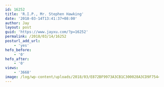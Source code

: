 ```yaml
---
id: 16252
title: 'R.I.P., Mr. Stephen Hawking'
date: '2018-03-14T13:41:37+08:00'
author: Jay
layout: post
guid: 'https://www.jayxu.com/?p=16252'
permalink: /2018/03/14/16252
posturl_add_url:
    - 'yes'
hefo_before:
    - '0'
hefo_after:
    - '0'
views:
    - '3668'
image: /log/wp-content/uploads/2018/03/E872BF9973A3CB1C300028A3CD9F7544.jpg
---
```


<!-- wp:image {"id":16254} -->
<figure class="wp-block-image"><a href="http://www.jayxu.com/log/wp-content/uploads/2018/03/E872BF9973A3CB1C300028A3CD9F7544.jpg"><img src="http://www.jayxu.com/log/wp-content/uploads/2018/03/E872BF9973A3CB1C300028A3CD9F7544.jpg?fit=640%2C369&amp;ssl=1" alt="" class="wp-image-16254"/></a></figure>
<!-- /wp:image -->
